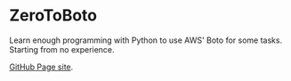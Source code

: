 # ZeroToBoto
Learn enough programming with Python to use AWS' Boto for some tasks.  Starting from no experience.

[GitHub Page site](https://akaito.github.io/ZeroToBoto/).

